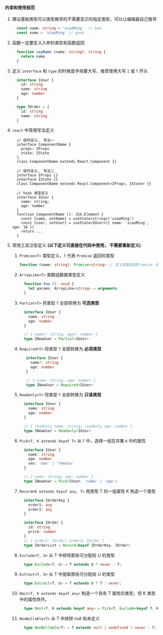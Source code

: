 #### 约束和使用规范

1. 建议基础类型可以类型推导的不需要显示的指定类型，可以让编辑器自己推导
    ```typescript
      const name: string = 'xiaoMing'  // bad
      const name = 'xiaoMing' // good
    ```

2. 函数一定要定义入参的类型和函数返回
    ```typescript
      function sayName (name: string): string {
        return name
      }
    ```

3. 定义 `interface` 和 `type` 的时候首字母要大写，推荐使用大写 `I` 或 `T` 开头
    ```typescript
      interface IUser {
        id: string
        name: string
        age: number
      }

      type TOrder = {
        id: string
        name: string
      }
    ```
4. `react` 中常用写法定义
    ```tsx
      // 组件定义， 写法一
      interface ComponentName {
        props: IProps
        state: IState
      }
      class ComponentName extends React.Component {}

      // 组件定义， 写法二
      interface IProps {}
      interface IState {}
      class ComponentName extends React.Component<IProps, IState> {}

      // hook 类型定义
      interface IUser {
        name: string;
        age: number
      }
      function ComponentName (): JSX.Element {
        const [name, setName] = useState<string>('xiaoMing')
        const [user, setUser] = useState<IUser>({ name: 'xiaoMing', age: 18 })
        return ...
      }

    ```

5. 常用工具泛型定义 **(以下定义可直接在代码中使用， 不需要重新定义)**
    1.  `Promise<T>` 类型定义，`T` 代表 `Promise` 返回的类型
        ```typescript
        function (name: string): Promise<string> // 定义函数返回Promise，参数为string类型
        ```

    2. `ArrayLike<T>` 类数组数据类型定义
        ```typescript
          function Foo (): void {
            let params: ArrayLike<string> = arguments
          }
        ```

    3. `Partial<T>` 将类型 `T` 全部转换为  **可选类型**
        ```typescript
          interface IUser {
            name: string
            age: number
          }

          // { name?: string; age?: number }
          type INewUser = Partial<IUser>
        ```
      
      4. `Required<T>` 将类型 `T` 全部转换为 **必须类型**
         ```typescript
            interface IUser {
              name?: string
              age: number
            }

            // { name: string; age: number }
            type INewUser = Required<IUser>
         ```

      5. `Readonly<T>` 将类型 `T` 全部转换为 **只读类型**
          ```typescript
            interface IUser {
              name: string
              age: number
            }

            // { readonly name: string; readonly age: number }
            type INewUser = Readonly<IUser>
          ```

      6. `Pick<T, K extends keyof T>` 从 `T` 中，选择一组在并集 `K` 中的属性
          ```typescript
            interface IUser {
              name: string
              age: number
              sex: 'man' | 'female'
            }

            // { name: string; age: number }
            type INewUser = Pick<IUser, 'name' | 'age'>
          ```

      7. `Record<K extends keyof any, T>` 用类型 T 的一组属性 K 构造一个类型
          ```typescript
            interface IOrderKey {
              order1: any
              order2: any
            }

            interface IOrder {
              id: string
              price: number
            }
            // { order1: IOrder; order2: IOrder }
            type IOrderList = Record<keyof IOrderKey, IOrder>
          ```

      8. `Exclude<T, U>` 从 T 中排除那些可分配给 U 的类型
          ```typescript
            type Exclude<T, U> = T extends U ? never : T;
          ```

      9. `Extract<T, U>` 从 T 中提取那些可分配给 U 的类型
          ```typescript
            type Extract<T, U> = T extends U ? T : never;
          ```

      10. `Omit<T, K extends keyof any>` 构造一个具有 T 属性的类型，但 K 类型中的属性除外。
          ```typescript
            type Omit<T, K extends keyof any> = Pick<T, Exclude<keyof T, K>>;
          ```

      11. `NonNullable<T>` 从 T 中排除 null 和未定义
          ```typescript
            type NonNullable<T> = T extends null | undefined ? never : T;
          ```